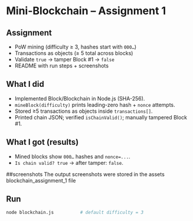 # Mini-Blockchain – Assignment 1

## Assignment
- PoW mining (difficulty ≥ 3, hashes start with `000…`)
- Transactions as objects (≥ 5 total across blocks)
- Validate `true` → tamper Block #1 → `false`
- README with run steps + screenshots

## What I did
- Implemented Block/Blockchain in Node.js (SHA-256).
- `mineBlock(difficulty)` prints leading-zero hash + `nonce` attempts.
- Stored ≥5 transactions as objects inside `transactions[]`.
- Printed chain JSON; verified `isChainValid()`; manually tampered Block #1.

## What I got (results)
- Mined blocks show `000…` hashes and `nonce=...`.
- `Is chain valid? true` → after tamper: `false`.

##screenshots
The output screenshots were stored in the assets blockchain_assignment_1 file

## Run
```bash
node blockchain.js          # default difficulty = 3

